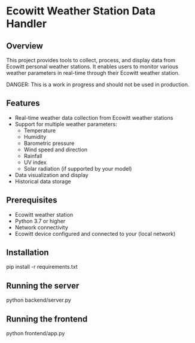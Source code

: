 
 # Ecowitt Weather Station Data Handler

## Overview
This project provides tools to collect, process, and display data from Ecowitt personal weather stations. It enables users to monitor various weather parameters in real-time through their Ecowitt weather station.

DANGER: This is a work in progress and should not be used in production.


## Features
- Real-time weather data collection from Ecowitt weather stations
- Support for multiple weather parameters:
  - Temperature
  - Humidity
  - Barometric pressure
  - Wind speed and direction
  - Rainfall
  - UV index
  - Solar radiation (if supported by your model)
- Data visualization and display
- Historical data storage

## Prerequisites
- Ecowitt weather station
- Python 3.7 or higher
- Network connectivity
- Ecowitt device configured and connected to your (local network)

## Installation

pip install -r requirements.txt

## Running the server
python backend/server.py

## Running the frontend
python frontend/app.py